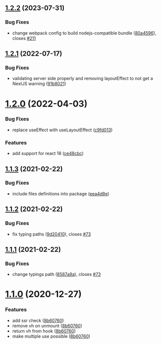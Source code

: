## [1.2.2](https://github.com/dimazuien/react-viewport-height/compare/v1.2.1...v1.2.2) (2023-07-31)

### Bug Fixes

- change webpack config to build nodejs-compatible bundle ([80a4596](https://github.com/dimazuien/react-viewport-height/commit/80a4596054cb73cab978d3f4601fd9cf2b264f19)), closes [#211](https://github.com/dimazuien/react-viewport-height/issues/211)

## [1.2.1](https://github.com/dimazuien/react-viewport-height/compare/v1.2.0...v1.2.1) (2022-07-17)

### Bug Fixes

- validating server side properly and removing layoutEffect to not get a NextJS warning ([91b8021](https://github.com/dimazuien/react-viewport-height/commit/91b802190ba9e25eb50d916680a8c769da5a3c12))

# [1.2.0](https://github.com/dimazuien/react-viewport-height/compare/v1.1.3...v1.2.0) (2022-04-03)

### Bug Fixes

- replace useEffect with useLayoutEffect ([c9fd013](https://github.com/dimazuien/react-viewport-height/commit/c9fd013f64963070ea90faaa5afdd9d9efb1552a))

### Features

- add support for react 18 ([ce48cbc](https://github.com/dimazuien/react-viewport-height/commit/ce48cbc10959b42b21aa421f3ea6a4ba2104d70c))

## [1.1.3](https://github.com/dimazuien/react-viewport-height/compare/v1.1.2...v1.1.3) (2021-02-22)

### Bug Fixes

- include files definitions into package ([eea4d8e](https://github.com/dimazuien/react-viewport-height/commit/eea4d8e353935130c8e3b81397a76edbe0ace328))

## [1.1.2](https://github.com/dimazuien/react-viewport-height/compare/v1.1.1...v1.1.2) (2021-02-22)

### Bug Fixes

- fix typing paths ([9d20410](https://github.com/dimazuien/react-viewport-height/commit/9d204101a9dd1b2d57858db965838dcd971d019c)), closes [#73](https://github.com/dimazuien/react-viewport-height/issues/73)

## [1.1.1](https://github.com/dimazuien/react-viewport-height/compare/v1.1.0...v1.1.1) (2021-02-22)

### Bug Fixes

- change typings path ([8587a9a](https://github.com/dimazuien/react-viewport-height/commit/8587a9a84d374daf3c7fd5d43176e6da0596d8ef)), closes [#73](https://github.com/dimazuien/react-viewport-height/issues/73)

# [1.1.0](https://github.com/dimazuien/react-viewport-height/compare/v1.0.0...v1.1.0) (2020-12-27)

### Features

- add ssr check ([8b60760](https://github.com/dimazuien/react-viewport-height/commit/8b60760dd5a6a1c2059a591a2640511d09ab0e0a))
- remove vh on unmount ([8b60760](https://github.com/dimazuien/react-viewport-height/commit/8b60760dd5a6a1c2059a591a2640511d09ab0e0a))
- return vh from hook ([8b60760](https://github.com/dimazuien/react-viewport-height/commit/8b60760dd5a6a1c2059a591a2640511d09ab0e0a))
- make multiple use possible ([8b60760](https://github.com/dimazuien/react-viewport-height/commit/8b60760dd5a6a1c2059a591a2640511d09ab0e0a))
